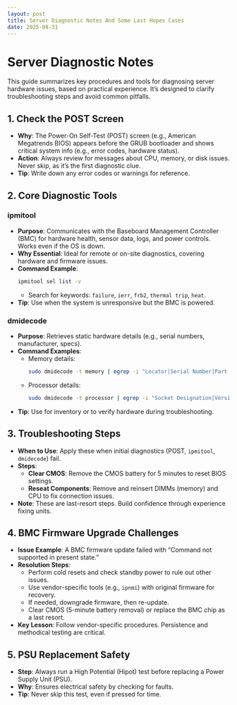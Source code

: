 ```yaml
---
layout: post
title: Server Diagnostic Notes And Some Last Hopes Cases
date: 2025-08-31
---
```


# Server Diagnostic Notes

This guide summarizes key procedures and tools for diagnosing server hardware issues, based on practical experience. It’s designed to clarify troubleshooting steps and avoid common pitfalls.

## 1. Check the POST Screen

- **Why**: The Power-On Self-Test (POST) screen (e.g., American Megatrends BIOS) appears before the GRUB bootloader and shows critical system info (e.g., error codes, hardware status).
- **Action**: Always review for messages about CPU, memory, or disk issues. Never skip, as it’s the first diagnostic clue.
- **Tip**: Write down any error codes or warnings for reference.

## 2. Core Diagnostic Tools

### ipmitool

- **Purpose**: Communicates with the Baseboard Management Controller (BMC) for hardware health, sensor data, logs, and power controls. Works even if the OS is down.
- **Why Essential**: Ideal for remote or on-site diagnostics, covering hardware and firmware issues.
- **Command Example**:
  ```bash
  ipmitool sel list -v
  ```
  - Search for keywords: `failure`, `ierr`, `frb2`, `thermal trip`, `heat`.
- **Tip**: Use when the system is unresponsive but the BMC is powered.

### dmidecode

- **Purpose**: Retrieves static hardware details (e.g., serial numbers, manufacturer, specs).
- **Command Examples**:
  - Memory details:
    ```bash
    sudo dmidecode -t memory | egrep -i "Locator|Serial Number|Part Number|Size"
    ```
  - Processor details:
    ```bash
    sudo dmidecode -t processor | egrep -i "Socket Designation|Version|Serial Number|ID"
    ```
- **Tip**: Use for inventory or to verify hardware during troubleshooting.

## 3. Troubleshooting Steps

- **When to Use**: Apply these when initial diagnostics (POST, `ipmitool`, `dmidecode`) fail.
- **Steps**:
  - **Clear CMOS**: Remove the CMOS battery for 5 minutes to reset BIOS settings.
  - **Reseat Components**: Remove and reinsert DIMMs (memory) and CPU to fix connection issues.
- **Note**: These are last-resort steps. Build confidence through experience fixing units.

## 4. BMC Firmware Upgrade Challenges

- **Issue Example**: A BMC firmware update failed with “Command not supported in present state.”
- **Resolution Steps**:
  - Perform cold resets and check standby power to rule out other issues.
  - Use vendor-specific tools (e.g., `ipnmi`) with original firmware for recovery.
  - If needed, downgrade firmware, then re-update.
  - Clear CMOS (5-minute battery removal) or replace the BMC chip as a last resort.
- **Key Lesson**: Follow vendor-specific procedures. Persistence and methodical testing are critical.

## 5. PSU Replacement Safety

- **Step**: Always run a High Potential (Hipot) test before replacing a Power Supply Unit (PSU).
- **Why**: Ensures electrical safety by checking for faults.
- **Tip**: Never skip this test, even if pressed for time.
